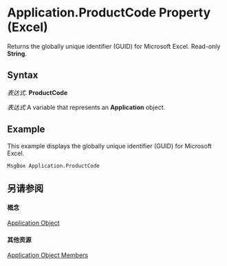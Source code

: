 
# Application.ProductCode Property (Excel)

Returns the globally unique identifier (GUID) for Microsoft Excel. Read-only  **String**.


## Syntax

 _表达式_. **ProductCode**

 _表达式_ A variable that represents an **Application** object.


## Example

This example displays the globally unique identifier (GUID) for Microsoft Excel.


```
MsgBox Application.ProductCode
```


## 另请参阅


#### 概念


[Application Object](19b73597-5cf9-4f56-8227-b5211f657f6f.md)
#### 其他资源


[Application Object Members](http://msdn.microsoft.com/library/4cb9ca42-8d07-cc9c-2d80-4eb9a5921e1e%28Office.15%29.aspx)